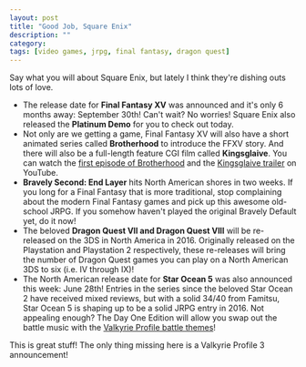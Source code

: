 ```yaml
---
layout: post
title: "Good Job, Square Enix"
description: ""
category: 
tags: [video games, jrpg, final fantasy, dragon quest]
---
```


Say what you will about Square Enix, but lately I think they're dishing outs lots of love.

* The release date for **Final Fantasy XV** was announced and it's only 6 months away: September 30th! Can't wait? No worries! Square Enix also released the **Platinum Demo** for you to check out today.
* Not only are we getting a game, Final Fantasy XV will also have a short animated series called **Brotherhood** to introduce the FFXV story. And there will also be a full-length feature CGI film called **Kingsglaive**. You can watch the [first episode of Brotherhood][1] and the [Kingsglaive trailer][2] on YouTube.
* **Bravely Second: End Layer** hits North American shores in two weeks. If you long for a Final Fantasy that is more traditional, stop complaining about the modern Final Fantasy games and pick up this awesome old-school JRPG. If you somehow haven't played the original Bravely Default yet, do it now!
* The beloved **Dragon Quest VII and Dragon Quest VIII** will be re-released on the 3DS in North America in 2016. Originally released on the Playstation and Playstation 2 respectively, these re-releases will bring the number of Dragon Quest games you can play on a North American 3DS to six (i.e. IV through IX)!
* The North American release date for **Star Ocean 5** was also announced this week: June 28th! Entries in the series since the beloved Star Ocean 2 have received mixed reviews, but with a solid 34/40 from Famitsu, Star Ocean 5 is shaping up to be a solid JRPG entry in 2016. Not appealing enough? The Day One Edition will allow you swap out the battle music with the [Valkyrie Profile battle themes][3]!

This is great stuff! The only thing missing here is a Valkyrie Profile 3 announcement! 

[1]: https://www.youtube.com/watch?v=fsVhwsUFaDE
[2]: https://www.youtube.com/watch?v=otB3zq6ppwc
[3]: http://www.siliconera.com/2016/03/30/star-ocean-5-will-get-day-one-edition-launches-june-28-north-america/
